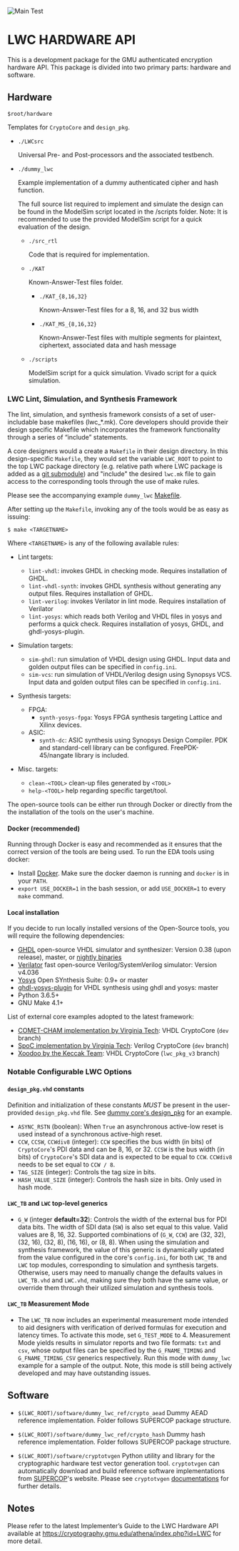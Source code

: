 ![Main Test](https://github.com/GMUCERG/LWC/workflows/Main%20Test/badge.svg?branch=dev)
# LWC HARDWARE API
This is a development package for the GMU authenticated encryption hardware API.
This package is divided into two primary parts: hardware and software.


## Hardware
`$root/hardware`

Templates for `CryptoCore` and `design_pkg`.

* `./LWCsrc`

    Universal Pre- and Post-processors and the associated testbench.
    
*  `./dummy_lwc`
   
    Example implementation of a dummy authenticated cipher and hash function. 

    The full source list required to implement and simulate the design can be found in the ModelSim script located in the /scripts folder.
    Note: It is recommended to use the provided ModelSim script for a quick evaluation of the design.

    * `./src_rtl`
   
        Code that is required for implementation.
        
    * `./KAT`
    
        Known-Answer-Test files folder.

        * `./KAT_{8,16,32}`
    
            Known-Answer-Test files for a 8, 16, and 32 bus width
           
        * `./KAT_MS_{8,16,32}`
    
            Known-Answer-Test files with multiple segments for
            plaintext, ciphertext, associated data and hash message


    * `./scripts`
    
        ModelSim script for a quick simulation.
        Vivado script for a quick simulation.

### LWC Lint, Simulation, and Synthesis Framework
The lint, simulation, and synthesis framework consists of a set of user-includable base makefiles (lwc_*.mk). 
Core developers should provide their design specific Makefile which incorporates the framework functionality 
through a series of “include” statements.

A core designers would a create a `Makefile` in their design directory. In this design-specific `Makefile`, they 
would set the variable `LWC_ROOT` to point to the top LWC package directory (e.g. relative path where LWC package is added as a 
[git submodule](https://git-scm.com/book/en/v2/Git-Tools-Submodules)) and "include" the desired `lwc.mk` file to 
gain access to the corresponding tools through the use of make rules. 

Please see the accompanying example `dummy_lwc` [Makefile](hardware/dummy_lwc/src_rtl/Makefile).

After setting up the `Makefile`, invoking any of the tools would be as easy as issuing:

`$ make <TARGETNAME>`

Where `<TARGETNAME>` is any of the following available rules:


- Lint targets:
    - `lint-vhdl`: invokes GHDL in checking mode. Requires installation of GHDL.
    - `lint-vhdl-synth`: invokes GHDL synthesis without generating any output files. Requires installation of GHDL.
    - `lint-verilog`: invokes Verilator in lint mode. Requires installation of Verilator
    - `lint-yosys`: which reads both Verilog and VHDL files in yosys and performs a quick check. Requires installation of yosys, GHDL, and ghdl-yosys-plugin.

- Simulation targets:
    - `sim-ghdl`: run simulation of VHDL design using GHDL. Input data and golden output files can be specified in `config.ini`.
    - `sim-vcs`: run simulation of VHDL/Verilog design using Synopsys VCS. Input data and golden output files can be specified in `config.ini`.

- Synthesis targets:
  - FPGA:
    - `synth-yosys-fpga`: Yosys FPGA synthesis targeting Lattice and Xilinx devices.
  - ASIC:
    - `synth-dc`: ASIC synthesis using Synopsys Design Compiler. PDK and standard-cell library can be configured. FreePDK-45/nangate library is included.

- Misc. targets:
  - `clean-<TOOL>` clean-up files generated by `<TOOL>`
  - `help-<TOOL>` help regarding specific target/tool.



The open-source tools can be either run through Docker or directly from the the installation of the tools on the user's machine.

#### Docker (recommended)
Running through Docker is easy and recommended as it ensures that the correct version of the tools are being used.
To run the EDA tools using docker:
  - Install [Docker](https://docs.docker.com/get-docker/). Make sure the docker daemon is running and `docker` is in your `PATH`.
  - `export USE_DOCKER=1` in the bash session, or add `USE_DOCKER=1` to every `make` command.

#### Local installation
If you decide to run locally installed versions of the Open-Source tools, you will require the following dependencies:
  - [GHDL](https://github.com/ghdl/ghdl) open-source VHDL simulator and synthesizer: Version 0.38 (upon release), master, or [nightly binaries](https://github.com/ghdl/ghdl/releases/tag/nightly)
  - [Verilator](https://github.com/verilator/verilator) fast open-source Verilog/SystemVerilog simulator: Version v4.036
  - [Yosys](https://github.com/YosysHQ/yosys) Open SYnthesis Suite: 0.9+ or master
  - [ghdl-yosys-plugin](https://github.com/ghdl/ghdl-yosys-plugin) for VHDL synthesis using ghdl and yosys: master
  - Python 3.6.5+
  - GNU Make 4.1+


List of external core examples adopted to the latest framework:
- [COMET-CHAM implementation by Virginia Tech](https://github.com/kammoh/comet_cham_lwc_v2/tree/dev): VHDL CryptoCore (`dev` branch)
- [SpoC implementation by Virginia Tech](https://github.com/kammoh/spoc_lwc/tree/dev): Verilog CryptoCore (`dev` branch)
- [Xoodoo by the Keccak Team](https://github.com/kammoh/Xoodoo/tree/lwc_pkg_v3): VHDL CryptoCore (`lwc_pkg_v3` branch)

### Notable Configurable LWC Options

#### `design_pkg.vhd` constants
Definition and initialization of these constants _MUST_ be present in the user-provided `design_pkg.vhd` file. See [dummy core's design_pkg](hardware/dummy_lwc/src_rtl/design_pkg.vhd) for an example.
- `ASYNC_RSTN` (boolean): When `True` an asynchronous active-low reset is used instead of a synchronous active-high reset.
- `CCW`, `CCSW`, `CCWdiv8` (integer): `CCW` specifies the bus width (in bits) of `CryptoCore`'s PDI data and can be 8, 16, or 32. 
  `CCSW` is the bus width (in bits) of `CryptoCore`'s SDI data and is expected to be equal to `CCW`.
  `CCWdiv8` needs to be set equal to `CCW / 8`.
- `TAG_SIZE` (integer): Controls the tag size in bits.
- `HASH_VALUE_SIZE` (integer): Controls the hash size in bits. Only used in hash mode.
 
#### `LWC_TB` and `LWC` top-level generics
- `G_W` (integer **default=32**): Controls the width of the external bus for PDI data bits.
  The width of SDI data (`SW`) is also set equal to this value.
  Valid values are 8, 16, 32.
  Supported combinations of (`G_W`, `CCW`) are (32, 32), (32, 16), (32, 8), (16, 16), or (8, 8).
  When using the simulation and synthesis framework, the value of this generic is dynamically updated from the value configured in the core's `config.ini`, 
  for both `LWC_TB` and `LWC` top modules, corresponding to simulation and synthesis targets. 
  Otherwise, users may need to manually change the defaults values in `LWC_TB.vhd` and `LWC.vhd`, making sure they both have the same value, or override them through their utilized simulation and synthesis tools.

#### `LWC_TB` Measurement Mode
- The `LWC_TB` now includes an experimental measurement mode intended to aid designers with verification of derived formulas for execution and latency times. To activate this mode, set `G_TEST_MODE` to 4. Measurement Mode yields results in simulator reports and two file formats: `txt` and `csv`, whose output files can be specified by the `G_FNAME_TIMING` and `G_FNAME_TIMING_CSV` generics respectively. Run this mode with `dummy_lwc` example for a sample of the output. Note, this mode is still being actively developed and may have outstanding issues.



## Software

* `$(LWC_ROOT)/software/dummy_lwc_ref/crypto_aead`
  Dummy AEAD reference implementation.
  Folder follows SUPERCOP package structure.
    
* `$(LWC_ROOT)/software/dummy_lwc_ref/crypto_hash`
  Dummy hash reference implementation.
  Folder follows SUPERCOP package structure. 
  
* `$(LWC_ROOT)/software/cryptotvgen`
  Python utility and library for the cryptographic hardware test vector generation tool.
  `cryptotvgen` can automatically download and build reference software implementations from [SUPERCOP](https://bench.cr.yp.to/supercop.html)'s website.
  Please see `cryptotvgen` [documentations](./software/cryptotvgen/README.md) for further details.


## Notes
Please refer to the latest Implementer’s Guide to the LWC Hardware API
available at https://cryptography.gmu.edu/athena/index.php?id=LWC
for more detail.
